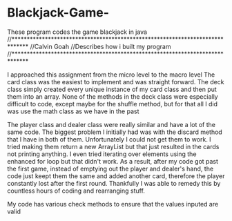 # Blackjack-Game-
These program codes the game blackjack in java
//*****************************************************************************
//Calvin Goah
//Describes how i built my program
//*****************************************************************************

I approached this assignment from the micro level to the macro level
The card class was the easiest to implement and was straight forward.
The deck class simply created every unique instance of my card class and then
put them into an array. None of the methods in the deck class were especially
difficult to code, except maybe for the shuffle method, but for that all
I did was use the math class as we have in the past

The player class and dealer class were really similar and have a lot of the same
code. The biggest problem I initially had was with the discard method that I have
in both of them. Unfortunately I could not get them to work. I tried making them
return a new ArrayList<Card> but that just resulted in the cards not printing
anything. I even tried iterating over elements using the enhanced for loop but that
didn't work. As a result, after my code got past the first game, instead of
emptying out the player and dealer's hand, the code just keept them the same and
added another card, therefore the player constantly lost after the first round. 
Thankfully I was able to remedy this by countless hours of coding and rearranging
stuff.

My code has various check methods to ensure that the values inputed are valid
